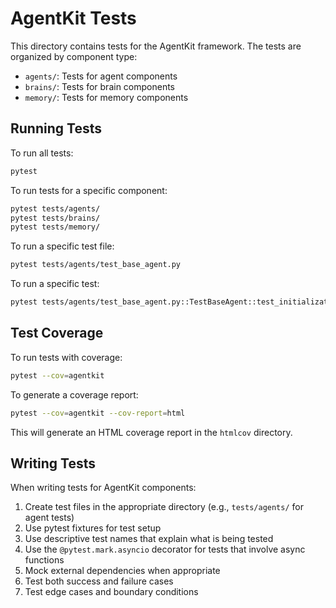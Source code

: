 # AgentKit Tests

This directory contains tests for the AgentKit framework. The tests are organized by component type:

- `agents/`: Tests for agent components
- `brains/`: Tests for brain components
- `memory/`: Tests for memory components

## Running Tests

To run all tests:

```bash
pytest
```

To run tests for a specific component:

```bash
pytest tests/agents/
pytest tests/brains/
pytest tests/memory/
```

To run a specific test file:

```bash
pytest tests/agents/test_base_agent.py
```

To run a specific test:

```bash
pytest tests/agents/test_base_agent.py::TestBaseAgent::test_initialization
```

## Test Coverage

To run tests with coverage:

```bash
pytest --cov=agentkit
```

To generate a coverage report:

```bash
pytest --cov=agentkit --cov-report=html
```

This will generate an HTML coverage report in the `htmlcov` directory.

## Writing Tests

When writing tests for AgentKit components:

1. Create test files in the appropriate directory (e.g., `tests/agents/` for agent tests)
2. Use pytest fixtures for test setup
3. Use descriptive test names that explain what is being tested
4. Use the `@pytest.mark.asyncio` decorator for tests that involve async functions
5. Mock external dependencies when appropriate
6. Test both success and failure cases
7. Test edge cases and boundary conditions
